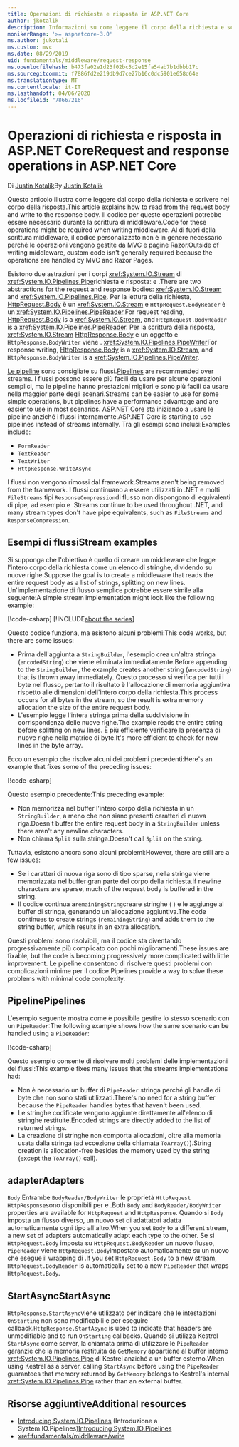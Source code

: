 ```yaml
---
title: Operazioni di richiesta e risposta in ASP.NET Core
author: jkotalik
description: Informazioni su come leggere il corpo della richiesta e scrivere il corpo della risposta in ASP.NET Core.
monikerRange: '>= aspnetcore-3.0'
ms.author: jukotali
ms.custom: mvc
ms.date: 08/29/2019
uid: fundamentals/middleware/request-response
ms.openlocfilehash: b473fa02e1d23f02bc5d2e15fa54ab7b1dbbb17c
ms.sourcegitcommit: f7886fd2e219db9d7ce27b16c0dc5901e658d64e
ms.translationtype: MT
ms.contentlocale: it-IT
ms.lasthandoff: 04/06/2020
ms.locfileid: "78667216"
---
```

# <a name="request-and-response-operations-in-aspnet-core"></a><span data-ttu-id="36ac1-103">Operazioni di richiesta e risposta in ASP.NET Core</span><span class="sxs-lookup"><span data-stu-id="36ac1-103">Request and response operations in ASP.NET Core</span></span>

<span data-ttu-id="36ac1-104">Di [Justin Kotalik](https://github.com/jkotalik)</span><span class="sxs-lookup"><span data-stu-id="36ac1-104">By [Justin Kotalik](https://github.com/jkotalik)</span></span>

<span data-ttu-id="36ac1-105">Questo articolo illustra come leggere dal corpo della richiesta e scrivere nel corpo della risposta.</span><span class="sxs-lookup"><span data-stu-id="36ac1-105">This article explains how to read from the request body and write to the response body.</span></span> <span data-ttu-id="36ac1-106">Il codice per queste operazioni potrebbe essere necessario durante la scrittura di middleware.</span><span class="sxs-lookup"><span data-stu-id="36ac1-106">Code for these operations might be required when writing middleware.</span></span> <span data-ttu-id="36ac1-107">Al di fuori della scrittura middleware, il codice personalizzato non è in genere necessario perché le operazioni vengono gestite da MVC e pagine Razor.</span><span class="sxs-lookup"><span data-stu-id="36ac1-107">Outside of writing middleware, custom code isn't generally required because the operations are handled by MVC and Razor Pages.</span></span>

<span data-ttu-id="36ac1-108">Esistono due astrazioni per i corpi <xref:System.IO.Stream> di <xref:System.IO.Pipelines.Pipe>richiesta e risposta: e .</span><span class="sxs-lookup"><span data-stu-id="36ac1-108">There are two abstractions for the request and response bodies: <xref:System.IO.Stream> and <xref:System.IO.Pipelines.Pipe>.</span></span> <span data-ttu-id="36ac1-109">Per la lettura della richiesta, [HttpRequest.Body](xref:Microsoft.AspNetCore.Http.HttpRequest.Body) è un <xref:System.IO.Stream> e `HttpRequest.BodyReader` è un <xref:System.IO.Pipelines.PipeReader>.</span><span class="sxs-lookup"><span data-stu-id="36ac1-109">For request reading, [HttpRequest.Body](xref:Microsoft.AspNetCore.Http.HttpRequest.Body) is a <xref:System.IO.Stream>, and `HttpRequest.BodyReader` is a <xref:System.IO.Pipelines.PipeReader>.</span></span> <span data-ttu-id="36ac1-110">Per la scrittura della risposta, <xref:System.IO.Stream> [HttpResponse.Body](xref:Microsoft.AspNetCore.Http.HttpResponse.Body) è un oggetto e `HttpResponse.BodyWriter` viene . <xref:System.IO.Pipelines.PipeWriter></span><span class="sxs-lookup"><span data-stu-id="36ac1-110">For response writing, [HttpResponse.Body](xref:Microsoft.AspNetCore.Http.HttpResponse.Body) is a <xref:System.IO.Stream>, and `HttpResponse.BodyWriter` is a <xref:System.IO.Pipelines.PipeWriter>.</span></span>

<span data-ttu-id="36ac1-111">[Le pipeline](/dotnet/standard/io/pipelines) sono consigliate su flussi.</span><span class="sxs-lookup"><span data-stu-id="36ac1-111">[Pipelines](/dotnet/standard/io/pipelines) are recommended over streams.</span></span> <span data-ttu-id="36ac1-112">I flussi possono essere più facili da usare per alcune operazioni semplici, ma le pipeline hanno prestazioni migliori e sono più facili da usare nella maggior parte degli scenari.</span><span class="sxs-lookup"><span data-stu-id="36ac1-112">Streams can be easier to use for some simple operations, but pipelines have a performance advantage and are easier to use in most scenarios.</span></span> <span data-ttu-id="36ac1-113">ASP.NET Core sta iniziando a usare le pipeline anziché i flussi internamente.</span><span class="sxs-lookup"><span data-stu-id="36ac1-113">ASP.NET Core is starting to use pipelines instead of streams internally.</span></span> <span data-ttu-id="36ac1-114">Tra gli esempi sono inclusi:</span><span class="sxs-lookup"><span data-stu-id="36ac1-114">Examples include:</span></span>

* `FormReader`
* `TextReader`
* `TextWriter`
* `HttpResponse.WriteAsync`

<span data-ttu-id="36ac1-115">I flussi non vengono rimossi dal framework.</span><span class="sxs-lookup"><span data-stu-id="36ac1-115">Streams aren't being removed from the framework.</span></span> <span data-ttu-id="36ac1-116">I flussi continuano a essere utilizzati in .NET e molti `FileStreams` tipi `ResponseCompression`di flusso non dispongono di equivalenti di pipe, ad esempio e .</span><span class="sxs-lookup"><span data-stu-id="36ac1-116">Streams continue to be used throughout .NET, and many stream types don't have pipe equivalents, such as `FileStreams` and `ResponseCompression`.</span></span>

## <a name="stream-examples"></a><span data-ttu-id="36ac1-117">Esempi di flussi</span><span class="sxs-lookup"><span data-stu-id="36ac1-117">Stream examples</span></span>

<span data-ttu-id="36ac1-118">Si supponga che l'obiettivo è quello di creare un middleware che legge l'intero corpo della richiesta come un elenco di stringhe, dividendo su nuove righe.</span><span class="sxs-lookup"><span data-stu-id="36ac1-118">Suppose the goal is to create a middleware that reads the entire request body as a list of strings, splitting on new lines.</span></span> <span data-ttu-id="36ac1-119">Un'implementazione di flusso semplice potrebbe essere simile alla seguente:</span><span class="sxs-lookup"><span data-stu-id="36ac1-119">A simple stream implementation might look like the following example:</span></span>

[!code-csharp[](request-response/samples/3.x/RequestResponseSample/Startup.cs?name=GetListOfStringsFromStream)]
[!INCLUDE[about the series](~/includes/code-comments-loc.md)]

<span data-ttu-id="36ac1-120">Questo codice funziona, ma esistono alcuni problemi:</span><span class="sxs-lookup"><span data-stu-id="36ac1-120">This code works, but there are some issues:</span></span>

* <span data-ttu-id="36ac1-121">Prima dell'aggiunta a `StringBuilder`, l'esempio crea un'altra stringa (`encodedString`) che viene eliminata immediatamente.</span><span class="sxs-lookup"><span data-stu-id="36ac1-121">Before appending to the `StringBuilder`, the example creates another string (`encodedString`) that is thrown away immediately.</span></span> <span data-ttu-id="36ac1-122">Questo processo si verifica per tutti i byte nel flusso, pertanto il risultato è l'allocazione di memoria aggiuntiva rispetto alle dimensioni dell'intero corpo della richiesta.</span><span class="sxs-lookup"><span data-stu-id="36ac1-122">This process occurs for all bytes in the stream, so the result is extra memory allocation the size of the entire request body.</span></span>
* <span data-ttu-id="36ac1-123">L'esempio legge l'intera stringa prima della suddivisione in corrispondenza delle nuove righe.</span><span class="sxs-lookup"><span data-stu-id="36ac1-123">The example reads the entire string before splitting on new lines.</span></span> <span data-ttu-id="36ac1-124">È più efficiente verificare la presenza di nuove righe nella matrice di byte.</span><span class="sxs-lookup"><span data-stu-id="36ac1-124">It's more efficient to check for new lines in the byte array.</span></span>

<span data-ttu-id="36ac1-125">Ecco un esempio che risolve alcuni dei problemi precedenti:</span><span class="sxs-lookup"><span data-stu-id="36ac1-125">Here's an example that fixes some of the preceding issues:</span></span>

[!code-csharp[](request-response/samples/3.x/RequestResponseSample/Startup.cs?name=GetListOfStringsFromStreamMoreEfficient)]

<span data-ttu-id="36ac1-126">Questo esempio precedente:</span><span class="sxs-lookup"><span data-stu-id="36ac1-126">This preceding example:</span></span>

* <span data-ttu-id="36ac1-127">Non memorizza nel buffer l'intero corpo della richiesta in un `StringBuilder`, a meno che non siano presenti caratteri di nuova riga.</span><span class="sxs-lookup"><span data-stu-id="36ac1-127">Doesn't buffer the entire request body in a `StringBuilder` unless there aren't any newline characters.</span></span>
* <span data-ttu-id="36ac1-128">Non chiama `Split` sulla stringa.</span><span class="sxs-lookup"><span data-stu-id="36ac1-128">Doesn't call `Split` on the string.</span></span>

<span data-ttu-id="36ac1-129">Tuttavia, esistono ancora sono alcuni problemi:</span><span class="sxs-lookup"><span data-stu-id="36ac1-129">However, there are still are a few issues:</span></span>

* <span data-ttu-id="36ac1-130">Se i caratteri di nuova riga sono di tipo sparse, nella stringa viene memorizzata nel buffer gran parte del corpo della richiesta.</span><span class="sxs-lookup"><span data-stu-id="36ac1-130">If newline characters are sparse, much of the request body is buffered in the string.</span></span>
* <span data-ttu-id="36ac1-131">Il codice continua a`remainingString`creare stringhe ( ) e le aggiunge al buffer di stringa, generando un'allocazione aggiuntiva.</span><span class="sxs-lookup"><span data-stu-id="36ac1-131">The code continues to create strings (`remainingString`) and adds them to the string buffer, which results in an extra allocation.</span></span>

<span data-ttu-id="36ac1-132">Questi problemi sono risolvibili, ma il codice sta diventando progressivamente più complicato con pochi miglioramenti.</span><span class="sxs-lookup"><span data-stu-id="36ac1-132">These issues are fixable, but the code is becoming progressively more complicated with little improvement.</span></span> <span data-ttu-id="36ac1-133">Le pipeline consentono di risolvere questi problemi con complicazioni minime per il codice.</span><span class="sxs-lookup"><span data-stu-id="36ac1-133">Pipelines provide a way to solve these problems with minimal code complexity.</span></span>

## <a name="pipelines"></a><span data-ttu-id="36ac1-134">Pipeline</span><span class="sxs-lookup"><span data-stu-id="36ac1-134">Pipelines</span></span>

<span data-ttu-id="36ac1-135">L'esempio seguente mostra come è possibile gestire lo stesso scenario con un `PipeReader`:</span><span class="sxs-lookup"><span data-stu-id="36ac1-135">The following example shows how the same scenario can be handled using a `PipeReader`:</span></span>

[!code-csharp[](request-response/samples/3.x/RequestResponseSample/Startup.cs?name=GetListOfStringFromPipe)]

<span data-ttu-id="36ac1-136">Questo esempio consente di risolvere molti problemi delle implementazioni dei flussi:</span><span class="sxs-lookup"><span data-stu-id="36ac1-136">This example fixes many issues that the streams implementations had:</span></span>

* <span data-ttu-id="36ac1-137">Non è necessario un buffer di `PipeReader` stringa perché gli handle di byte che non sono stati utilizzati.</span><span class="sxs-lookup"><span data-stu-id="36ac1-137">There's no need for a string buffer because the `PipeReader` handles bytes that haven't been used.</span></span>
* <span data-ttu-id="36ac1-138">Le stringhe codificate vengono aggiunte direttamente all'elenco di stringhe restituite.</span><span class="sxs-lookup"><span data-stu-id="36ac1-138">Encoded strings are directly added to the list of returned strings.</span></span>
* <span data-ttu-id="36ac1-139">La creazione di stringhe non comporta allocazioni, oltre alla memoria usata dalla stringa (ad eccezione della chiamata `ToArray()`).</span><span class="sxs-lookup"><span data-stu-id="36ac1-139">String creation is allocation-free besides the memory used by the string (except the `ToArray()` call).</span></span>

## <a name="adapters"></a><span data-ttu-id="36ac1-140">adapter</span><span class="sxs-lookup"><span data-stu-id="36ac1-140">Adapters</span></span>

<span data-ttu-id="36ac1-141">`Body` Entrambe `BodyReader/BodyWriter` le proprietà `HttpRequest` `HttpResponse`sono disponibili per e .</span><span class="sxs-lookup"><span data-stu-id="36ac1-141">Both `Body` and `BodyReader/BodyWriter` properties are available for `HttpRequest` and `HttpResponse`.</span></span> <span data-ttu-id="36ac1-142">Quando si `Body` imposta un flusso diverso, un nuovo set di adattatori adatta automaticamente ogni tipo all'altro.</span><span class="sxs-lookup"><span data-stu-id="36ac1-142">When you set `Body` to a different stream, a new set of adapters automatically adapt each type to the other.</span></span> <span data-ttu-id="36ac1-143">Se si `HttpRequest.Body` imposta su `HttpRequest.BodyReader` un nuovo flusso, `PipeReader` viene `HttpRequest.Body`impostato automaticamente su un nuovo che esegue il wrapping di .</span><span class="sxs-lookup"><span data-stu-id="36ac1-143">If you set `HttpRequest.Body` to a new stream, `HttpRequest.BodyReader` is automatically set to a new `PipeReader` that wraps `HttpRequest.Body`.</span></span>

## <a name="startasync"></a><span data-ttu-id="36ac1-144">StartAsync</span><span class="sxs-lookup"><span data-stu-id="36ac1-144">StartAsync</span></span>

<span data-ttu-id="36ac1-145">`HttpResponse.StartAsync`viene utilizzato per indicare che le intestazioni `OnStarting` non sono modificabili e per eseguire callback.</span><span class="sxs-lookup"><span data-stu-id="36ac1-145">`HttpResponse.StartAsync` is used to indicate that headers are unmodifiable and to run `OnStarting` callbacks.</span></span> <span data-ttu-id="36ac1-146">Quando si utilizza Kestrel `StartAsync` come server, la chiamata prima di utilizzare le `PipeReader` garanzie che la memoria restituita da `GetMemory` appartiene al buffer interno <xref:System.IO.Pipelines.Pipe> di Kestrel anziché a un buffer esterno.</span><span class="sxs-lookup"><span data-stu-id="36ac1-146">When using Kestrel as a server, calling `StartAsync` before using the `PipeReader` guarantees that memory returned by `GetMemory` belongs to Kestrel's internal <xref:System.IO.Pipelines.Pipe> rather than an external buffer.</span></span>

## <a name="additional-resources"></a><span data-ttu-id="36ac1-147">Risorse aggiuntive</span><span class="sxs-lookup"><span data-stu-id="36ac1-147">Additional resources</span></span>

* <span data-ttu-id="36ac1-148">[Introducing System.IO.Pipelines](https://devblogs.microsoft.com/dotnet/system-io-pipelines-high-performance-io-in-net/) (Introduzione a System.IO.Pipelines)</span><span class="sxs-lookup"><span data-stu-id="36ac1-148">[Introducing System.IO.Pipelines](https://devblogs.microsoft.com/dotnet/system-io-pipelines-high-performance-io-in-net/)</span></span>
* <xref:fundamentals/middleware/write>
